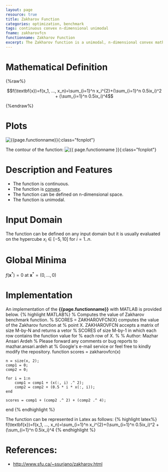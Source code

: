 ```yaml
---
layout: page
resource: true
title: Zakharov Function
categories: optimization, benchmark
tags: continuous convex n-dimensional unimodal
fname: zakharovfcn
functionname: Zakharov Function
excerpt: The Zakharov function is a unimodal, n-dimensional convex mathematical function widely used for testing optimization algorithms
---
```


# Mathematical Definition

{%raw%}

$$f(\textbf{x})=f(x_1, ..., x_n)=\sum_{i=1}^n x_i^{2}+(\sum_{i=1}^n 0.5ix_i)^2 + (\sum_{i=1}^n 0.5ix_i)^4$$

{%endraw%}

# Plots
![{{page.functionname}}]({{site.baseurl}}/benchmarkfcns/plots/{{page.fname}}.png){:class="fcnplot"}

The contour of the function: 
![{{ page.functionname }}]({{site.baseurl}}/benchmarkfcns/plots/{{page.fname}}_contour.png){:class="fcnplot"}

# Description and Features
* The function is continuous.
* The function is [convex](https://en.wikipedia.org/wiki/Convex_function).
* The function can be defined on n-dimensional space. 
* The function is unimodal.

# Input Domain
The function can be defined on any input domain but it is usually evaluated on the hypercube $x_i \in [-5, 10]$ for $i = 1..n$.

# Global Minima
$f(\textbf{x}^{\ast}) = 0$ at $\textbf{x}^{\ast} = (0, ..., 0)$

# Implementation
An implementation of the **{{page.functionname}}** with MATLAB is provided below. 
{% highlight MATLAB%}
% Computes the value of Zakharov benchmark function.
% SCORES = ZAKHAROVFCN(X) computes the value of the Zakharov function at 
% point X. ZAKHAROVFCN accepts a matrix of size M-by-N and returns a vetor 
% SCORES of size M-by-1 in which each row contains the function value for
% each row of X.
% 
% Author: Mazhar Ansari Ardeh
% Please forward any comments or bug reports to mazhar.ansari.ardeh at
% Google's e-mail service or feel free to kindly modify the repository.
function scores = zakharovfcn(x)

    n = size(x, 2);
    comp1 = 0;
    comp2 = 0;
    
    for i = 1:n
        comp1 = comp1 + (x(:, i) .^ 2);
        comp2 = comp2 + (0.5 * i * x(:, i));
    end
     
    scores = comp1 + (comp2 .^ 2) + (comp2 .^ 4);
end
{% endhighlight %}

The function can be represented in Latex as follows:
{% highlight latex%}
f(\textbf{x})=f(x_1, ..., x_n)=\sum_{i=1}^n x_i^{2}+(\sum_{i=1}^n 0.5ix_i)^2 + (\sum_{i=1}^n 0.5ix_i)^4
{% endhighlight %}

# References:
* http://www.sfu.ca/~ssurjano/zakharov.html

